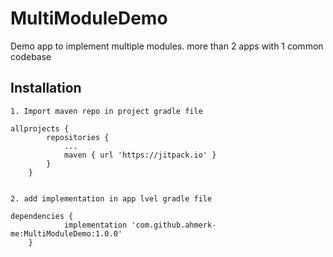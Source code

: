 # MultiModuleDemo
Demo app to implement multiple modules. more than 2 apps with 1 common codebase

## Installation
```
1. Import maven repo in project gradle file

allprojects {
		repositories {
			...
			maven { url 'https://jitpack.io' }
		}
	}
  

2. add implementation in app lvel gradle file

dependencies {
	        implementation 'com.github.ahmerk-me:MultiModuleDemo:1.0.0'
	}
